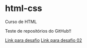 # html-css
 Curso de HTML

 Teste de repositórios do GitHub!!
 
 <a href= "https://moranggoo.github.io/html-css/desafios/frontendmentor/001/index.html">Link para desafio</a>
 <a href= "https://moranggoo.github.io/html-css/desafios/frontendmentor/002/index.html">Link para desafio 02</a>